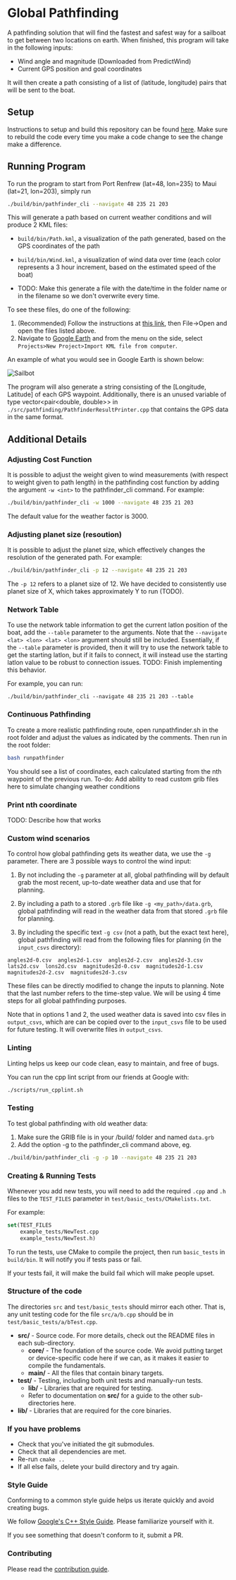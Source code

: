 # Global Pathfinding

A pathfinding solution that will find the fastest and safest way for a sailboat to get between two locations on earth. When finished, this program will take in the following inputs:

- Wind angle and magnitude (Downloaded from PredictWind)
- Current GPS position and goal coordinates

It will then create a path consisting of a list of (latitude, longitude) pairs that will be sent to the boat.

## Setup

Instructions to setup and build this repository can be found [here](install_deps/README.md). Make sure to rebuild the code every time you make a code change to see the change make a difference.

## Running Program
To run the program to start from Port Renfrew (lat=48, lon=235) to Maui (lat=21, lon=203), simply run
```bash
./build/bin/pathfinder_cli --navigate 48 235 21 203
```
This will generate a path based on current weather conditions and will produce 2 KML files:

- `build/bin/Path.kml`, a visualization of the path generated, based on the GPS coordinates of the path

- `build/bin/Wind.kml`, a visualization of wind data over time (each color represents a 3 hour increment, based on the estimated speed of the boat)

- TODO: Make this generate a file with the date/time in the folder name or in the filename so we don't overwrite every time.

To see these files, do one of the following:
  1. (Recommended) Follow the instructions at [this link](https://linuxconfig.org/how-to-install-google-earth-on-ubuntu-18-04-bionic-beaver-linux), then File->Open and open the files listed above.
  2. Navigate to [Google Earth](https://earth.google.com) and from the menu on the side, select `Projects>New Project>Import KML file from computer`.

An example of what you would see in Google Earth is shown below:

![Sailbot](https://user-images.githubusercontent.com/26510814/120241952-a947f100-c218-11eb-93a1-e3aa7698384d.png)

The program will also generate a string consisting of the [Longitude, Latitude] of each GPS waypoint. Additionally, there is an unused variable of type vector<pair<double, double>> in `./src/pathfinding/PathfinderResultPrinter.cpp` that contains the GPS data in the same format.

## Additional Details

### Adjusting Cost Function

It is possible to adjust the weight given to wind measurements (with respect to weight given to path length) in the pathfinding cost function by adding the argument `-w <int>` to the pathfinder_cli command. For example:
```bash
./build/bin/pathfinder_cli -w 1000 --navigate 48 235 21 203
```
The default value for the weather factor is 3000.

### Adjusting planet size (resoution)

It is possible to adjust the planet size, which effectively changes the resolution of the generated path. For example:
```bash
./build/bin/pathfinder_cli -p 12 --navigate 48 235 21 203
```
The `-p 12` refers to a planet size of 12. We have decided to consistently use planet size of X, which takes approximately Y to run (TODO).

### Network Table

To use the network table information to get the current latlon position of the boat, add the `--table` parameter to the arguments. Note that the `--navigate <lat> <lon> <lat> <lon>` argument should still be included. Essentially, if the `--table` parameter is provided, then it will try to use the network table to get the starting latlon, but if it fails to connect, it will instead use the starting latlon value to be robust to connection issues. TODO: Finish implementing this behavior.

For example, you can run:

```
./build/bin/pathfinder_cli --navigate 48 235 21 203 --table
```

### Continuous Pathfinding

To create a more realistic pathfinding route, open runpathfinder.sh in the root folder and adjust the values as indicated by the comments. Then run in the root folder:
```bash
bash runpathfinder
```
You should see a list of coordinates, each calculated starting from the nth waypoint of the previous run.
To-do: Add ability to read custom grib files here to simulate changing weather conditions

### Print nth coordinate

TODO: Describe how that works

### Custom wind scenarios

To control how global pathfinding gets its weather data, we use the `-g` parameter. There are 3 possible ways to control the wind input:

1. By not including the `-g` parameter at all, global pathfinding will by default grab the most recent, up-to-date weather data and use that for planning.

2. By including a path to a stored `.grb` file like `-g <my_path>/data.grb`, global pathfinding will read in the weather data from that stored `.grb` file for planning.

3. By including the specific text `-g csv` (not a path, but the exact text here), global pathfinding will read from the following files for planning (in the `input_csvs` directory):

```
angles2d-0.csv  angles2d-1.csv  angles2d-2.csv  angles2d-3.csv  lats2d.csv  lons2d.csv  magnitudes2d-0.csv  magnitudes2d-1.csv  magnitudes2d-2.csv  magnitudes2d-3.csv
```

These files can be directly modified to change the inputs to planning. Note that the last number refers to the time-step value. We will be using 4 time steps for all global pathfinding purposes.

Note that in options 1 and 2, the used weather data is saved into csv files in `output_csvs`, which are can be copied over to the `input_csvs` file to be used for future testing. It will overwrite files in `output_csvs`.

### Linting
Linting helps us keep our code clean, easy to maintain, and free of bugs.

You can run the cpp lint script from our friends at Google with:

```bash
./scripts/run_cpplint.sh
```

### Testing

To test global pathfinding with old weather data:
  1. Make sure the GRIB file is in your /build/ folder and named `data.grb`
  2. Add the option -g to the pathfinder_cli command above, eg.
  ```bash
  ./build/bin/pathfinder_cli -g -p 10 --navigate 48 235 21 203
  ```
  
### Creating & Running Tests
Whenever you add new tests, you will need to add the required `.cpp` and `.h` files to the `TEST_FILES` parameter in `test/basic_tests/CMakelists.txt`.

For example:
```cmake
set(TEST_FILES
    example_tests/NewTest.cpp
    example_tests/NewTest.h)
```

To run the tests, use CMake to compile the project, then run `basic_tests` in `build/bin`.
It will notify you if tests pass or fail.

If your tests fail, it will make the build fail which will make people upset.

### Structure of the code
The directories `src` and `test/basic_tests` should mirror each other. That is, any unit testing code for the file `src/a/b.cpp` should be in `test/basic_tests/a/bTest.cpp`.

-   **src/** - Source code. For more details, check out the README files in each sub-directory.
    -   **core/** - The foundation of the source code. We avoid putting target or device-specific code here if we can, as it makes it easier to compile the fundamentals.
    -   **main/** - All the files that contain binary targets.
-   **test/** - Testing, including both unit tests and manually-run tests.
    -   **lib/** - Libraries that are required for testing.
    -   Refer to documentation on **src/** for a guide to the other sub-directories here.
-   **lib/** - Libraries that are required for the core binaries.

### If you have problems
 - Check that you've initiated the git submodules.
 - Check that all dependencies are met.
 - Re-run `cmake ..`
 - If all else fails, delete your build directory and try again.

### Style Guide
Conforming to a common style guide helps us iterate quickly and avoid creating bugs.

We follow [Google's C++ Style Guide](https://google.github.io/styleguide/cppguide.html).
Please familiarize yourself with it.

If you see something that doesn't conform to it, submit a PR.

### Contributing
Please read the [contribution guide](CONTRIBUTING.md).

